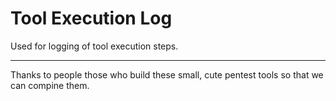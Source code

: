 Tool Execution Log
=========================

Used for logging of tool execution steps.


--------
Thanks to people those who build these small, cute pentest tools so that we can compine them.